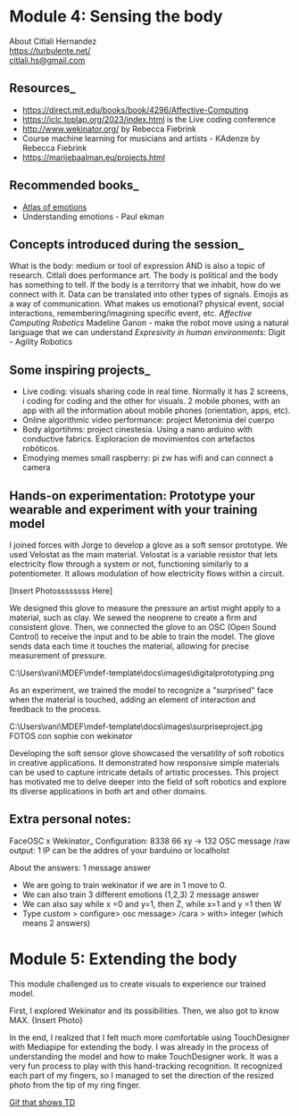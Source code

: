 # Module 4: Sensing the body
About Citlali Hernandez <br>
https://turbulente.net/ <br>
citlali.hs@gmail.com <br>

## Resources_
- https://direct.mit.edu/books/book/4296/Affective-Computing
- https://iclc.toplap.org/2023/index.html is the Live coding conference
- http://www.wekinator.org/ by Rebecca Fiebrink 
- Course machine learning for musicians and artists - KAdenze by Rebecca Fiebrink 
- https://marijebaalman.eu/projects.html
## Recommended books_
- [Atlas of emotions](https://atlasofemotions.org/)
- Understanding emotions - Paul ekman 


## Concepts introduced during the session_
What is the body: medium or tool of expression AND is also a topic of research. Citlali does performance art. The body is political and the body has something to tell. 
If the body is a territorry that we inhabit, how do we connect with it. 
Data can be translated into other types of signals. 
Emojis as a way of communication. 
What makes us emotional? physical event, social interactions, remembering/imagining specific event, etc. 
*Affective Computing*
*Robotics* Madeline Ganon - make the robot move using a natural language that we can understand
*Expresivity in human environments*: Digit - Agility Robotics


## Some inspiring projects_
- Live coding: visuals sharing code in real time. Normally it has 2 screens, i coding for coding and the other for visuals. 2 mobile phones, with an app with all the information about mobile phones (orientation, apps, etc). 
- Online algorithmic video performance: project Metonimia del cuerpo 
- Body algortihms: project cinestesia. Using a nano arduino with conductive fabrics. Exploracion de movimientos con artefactos robóticos. 
- Emodying memes small raspberry: pi zw has wifi and can connect a camera 

## Hands-on experimentation: Prototype your wearable and experiment with your training model

I joined forces with Jorge to develop a glove as a soft sensor prototype. We used Velostat as the main material. Velostat is a variable resistor that lets electricity flow through a system or not, functioning similarly to a potentiometer. It allows modulation of how electricity flows within a circuit.

[Insert Photossssssss Here]

We designed this glove to measure the pressure an artist might apply to a material, such as clay. We sewed the neoprene to create a firm and consistent glove. Then, we connected the glove to an OSC (Open Sound Control) to receive the input and to be able to train the model. The glove sends data each time it touches the material, allowing for precise measurement of pressure.

C:\Users\vani\MDEF\mdef-template\docs\images\digitalprototyping.png

As an experiment, we trained the model to recognize a "surprised" face when the material is touched, adding an element of interaction and feedback to the process.

C:\Users\vani\MDEF\mdef-template\docs\images\surpriseproject.jpg
FOTOS con sophie con wekinator

Developing the soft sensor glove showcased the versatility of soft robotics in creative applications. It demonstrated how responsive simple materials can be used to capture intricate details of artistic processes. This project has motivated me to delve deeper into the field of soft robotics and explore its diverse applications in both art and other domains.

## Extra personal notes: 
FaceOSC x Wekinator_
Configuration: 
8338
66 xy -> 132
OSC message /raw
output: 1
IP can be the addres of your barduino or localholst

About the answers:
1 message answer
- We are going to train wekinator if we are in 1 move to 0. 
- We can also train 3 different emotions (1,2,3)
2 message answer
- We can also say while x =0 and y=1, then Z, while x=1 and y =1 then W
- Type *custom* > configure> osc message> /cara > with> integer (which means 2 answers)


# Module 5: Extending the body 
This module challenged us to create visuals to experience our trained model.

First, I explored Wekinator and its possibilities. Then, we also got to know MAX.
{Insert Photo}

In the end, I realized that I felt much more comfortable using TouchDesigner with Mediapipe for extending the body. I was already in the process of understanding the model and how to make TouchDesigner work. It was a very fun process to play with this hand-tracking recognition. It recognized each part of my fingers, so I managed to set the direction of the resized photo from the tip of my ring finger.

[Gif that shows TD](../images/gifs/Recording2024-06-21025643-ezgif.com-video-to-gif-converter.gif)






